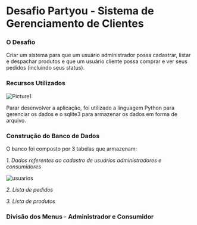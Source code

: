 # Desafio Partyou - Sistema de Gerenciamento de Clientes 

### O Desafio 
Criar um sistema para que um usuário administrador possa cadastrar, listar e despachar produtos e que um usuário cliente possa comprar e ver seus pedidos (incluindo seus status).

### Recursos Utilizados 

![Picture1](https://user-images.githubusercontent.com/46378210/70085829-ce41b080-15ef-11ea-8b9b-b4338302893d.png)

Parar desenvolver a aplicação, foi utilizado a linguagem Python para gerenciar os dados e o sqlite3 para armazenar os dados em forma de arquivo. 

### Construção do Banco de Dados 
O banco foi composto por 3 tabelas que armazenam:

_1. Dados referentes ao cadastro de usuários administradores e consumidores_

![usuarios](https://user-images.githubusercontent.com/46378210/70085963-12cd4c00-15f0-11ea-96fd-ccb5760bee47.png)

_2. Lista de pedidos_

_3. Lista de produtos_ 

### Divisão dos Menus - Administrador e Consumidor 

